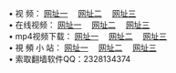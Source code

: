 &#8226; 视 频：
<a href="http://9921.uk.to/tv/" target="_blank">网址一</a>
　<a href="http://f2.farted.net:81/tv/" target="_blank">网址二</a>
　<a href="http://w3.x443.pw/" target="_blank">网址三</a><br />
&#8226; 在线视频：
<a href="http://app63.ga/" target="_blank">网址一</a>
　<a href="http://w3.x443.pw/" target="_blank">网址二</a>
　<a href="http://f2.farted.net/tv/" target="_blank">网址三</a><br />
&#8226; mp4视频下载：
<a href="http://9921.uk.to:81/mp4/" target="_blank">网址一</a>
　<a href="http://w3.x443.pw/mp4/" target="_blank">网址二</a>
　<a href="http://f2.farted.net:81/mp4/" target="_blank">网址三</a><br />
&#8226; 視 頻 小 站：
<a href="http://app63.ga/" target="_blank">网址一</a>
　<a href="http://w3.x443.pw/" target="_blank">网址二</a>
　<a href="http://w3.001www.com/" target="_blank">网址三</a>
<br />
&#8226; 索取翻墙软件QQ：2328134374<br />
